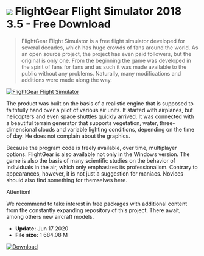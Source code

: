 # ![](https://cdn.softexe.net/static/icon/win.gif) FlightGear Flight Simulator 2018 3.5 - Free Download

> FlightGear Flight Simulator is a free flight simulator developed for several decades, which has huge crowds of fans around the world. As an open source project, the project has even paid followers, but the original is only one. From the beginning the game was developed in the spirit of fans for fans and as such it was made available to the public without any problems. Naturally, many modifications and additions were made along the way.

[![FlightGear Flight Simulator](https://gallery.dpcdn.pl/imgc/Tools/64202/g_-_420x350_1.5_-_x20151214132917_0.jpg)](https://softexe.net/win/games-entertainment/simulators/flightgear-flight-simulator:aepa.html)

The product was built on the basis of a realistic engine that is supposed to faithfully hand over a pilot of various air units. It started with airplanes, but helicopters and even space shuttles quickly arrived. It was connected with a beautiful terrain generator that supports vegetation, water, three-dimensional clouds and variable lighting conditions, depending on the time of day. He does not complain about the graphics.
 
 
 Because the program code is freely available, over time, multiplayer options. FlightGear is also available not only in the Windows version. The game is also the basis of many scientific studies on the behavior of individuals in the air, which only emphasizes its professionalism. Contrary to appearances, however, it is not just a suggestion for maniacs. Novices should also find something for themselves here.
 
 
 Attention!
 
 We recommend to take interest in free packages with additional content from the constantly expanding repository of this project. There await, among others new aircraft models.


- **Update:** Jun 17 2020
- **File size:** 1 684.08 M

[![Download](https://cdn.softexe.net/static/img/download.png)](https://softexe.net/win/games-entertainment/simulators/flightgear-flight-simulator:aepa.html)

